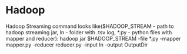 # Hadoop
Hadoop Streaming command looks like($HADOOP_STREAM - path to hadoop streaming jar, In - folder with .tsv log, *.py - python files with mapper and reducer):
hadoop jar $HADOOP_STREAM -file *.py -mapper mapper.py -reducer reducer.py -input In -output OutputDir
